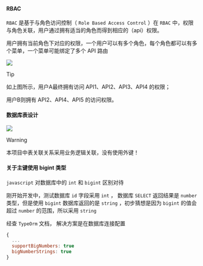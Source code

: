 #### RBAC

```RBAC``` 是基于与角色访问控制（ ```Role Based Access Control``` ）在 ```RBAC``` 中，权限与角色关联，用户通过拥有适当的角色而得到相应的（api）权限。

用户拥有当前角色下对应的权限，一个用户可以有多个角色，每个角色都可以有多个菜单，一个菜单可能绑定了多个 API 路由

![](../images/rbac.png)

> [!TIP]
> 如上图所示，用户A最终拥有访问 API1、API2、API3、API4 的权限；
>
> 用户B则拥有 API2、API4、API5 的访问权限。

#### 数据库表设计

![](../images/db.png)

> [!WARNING]
> 本项目中表关联关系采用业务逻辑关联，没有使用外键！

#### 关于主键使用 bigint 类型

```javascript``` 对数据库中的 ```int``` 和 ```bigint``` 区别对待


刚开始开发中，测试数据库 ```id``` 字段采用 ```int``` ， 数据库 ```SELECT``` 返回结果是 ```number``` 类型，但是使用 ```bigint``` 数据库返回的是 ```string``` ，初步猜想是因为 ```bigint``` 的值会超过 ```number``` 的范围，所以采用 ```string```

经查 ```TypeOrm``` 文档， 解决方案是在数据库连接配置
```javascript
{
  ...
  supportBigNumbers: true
  bigNumberStrings: true
}
```


